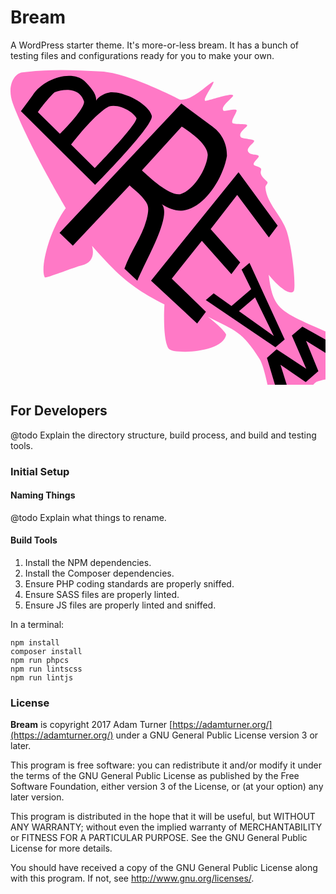 # Bream

A WordPress starter theme. It's more-or-less bream. It has a bunch of testing files and configurations ready for you to make your own.

<svg xmlns="http://www.w3.org/2000/svg" height="600" width="600"><path d="M18.805 4.27C63.707-1.456 102.504.497 145.153 2.803c44.518 2.406 125.95 45.003 125.95 45.003 19.396 3.149 48.908-29.074 53.438-28.603 3.14 1.123-17.956 28.745-12.951 30.452 3.135 1.069 40.976-13.03 44.506-8.755 2.002 2.425-21.55 17.847-15.352 24.498 1.74 1.866 19.818-3.982 21.132-.386.88 2.408-10.04 17.105-6.58 20.315 2.832 2.626 22.346.68 23.394 3.405 1.085 2.818-14.418 10.552-10.661 18.404 1.702 3.558 20.324 3.26 21.764 6.39 1.244 2.704-12.106 10.36-9.983 16.396 2.859 8.133 17.123 4.127 17.432 8.511.236 3.343-13.79 12.432-5.666 15.06 21.437 6.934-3.466 6.515 18.779 25.145 3.147 2.635-2.787 5.887-2.479 9.739 2.075 25.911 26.672 45.557 34.295 70.472 9.776 31.95 14.273 88.567 11.227 94.792-6.112 9.56-27.361-9.25-40.29-25.691 4.828 40.563 12.723 51.63 37.28 65.868 30.904 17.916 136.801 55.25 149.52 81.683 3.59 7.461-99.32 17.209-110.927 24.364-19.396 11.957-41.683 98.29-44.317 99.613-24.164-13.339-31.853-115.046-46.476-137.107-26.533-42.98-38.802-45.214-82.212-67.169 0 0 26.26 20.467 29.13 28.531-5.4 29.682-85.674 31.957-92.016 22.541-10.313-15.31-6.749-70.756-6.749-70.756-55.12-27.682-76.86-49.725-115.893-93.771 4.397 16.275-1.243 27.733-16.448 31.221-11.79 2.705-53.378 19.854-59.106 19.336-7.77-13.546 5.917-73.43 33.672-111.01 0 0-61.94-104.102-84.9-167.56C-6.28 26.25 5.771 5.93 18.804 4.27z" fill="#ff79c6"/><path d="M16.647 66.293l18.698-25.222c17.42-27.25 62.116-41.117 82.988-23.154 8.92 8.857 19.96 20.776 18.69 31.594 3.837-7.58 15.258-12.293 23.02-13.559 21.119-1.27 59.744 16.963 65.924 37.58 4.42 14.747-90.59 110.708-90.59 110.708zM117.66 50.725c-7.26-22.75-32.057-20.273-47.058-14.67C60.026 45.281 43.742 67.7 43.742 67.7l35.298 34.895s40.03-39.418 38.62-51.87zm83.914 26.692c-7.258-12.712-30.793-23.374-44.112-18.602-22.808 11.238-60.472 60.89-60.472 60.89l37.937 37.737s67.36-69.394 66.647-80.025z" aria-label="B" font-weight="400" font-size="67.442" font-family="Hack Nerd Font" letter-spacing="0" word-spacing="0" stroke-width="1.686"/><path d="M273.338 54.074l49.921 37.041c17.13 12.71 23.284 30.185 23.009 46.96-5.087 29.49-25.202 63.657-48.412 78.745-5.78 3.675-11.731 6.268-17.857 7.78-12.187 3.08-26.777-2.44-37.74-9.42 16.312 19.315-26.596 90.727-39.4 122.334l-20.578-19.15c10.195-28.53 27.408-49.466 35.253-78.037 4.867-18.709 2.711-23.237-1.254-29.468-6.438-10.33-16.44-17.303-25.68-25.903L99.746 281.4l-21.26-20.295zm-2.144 145.06c22.062-6.154 42.8-40.452 44.402-62.923-.238-20.934-41.672-45.098-41.672-45.098l-63.696 69.825c13.585 12.449 42.862 40.077 60.966 38.197z" aria-label="R" font-weight="400" font-size="118.875" font-family="Hack Nerd Font" letter-spacing="0" word-spacing="0" stroke-width="2.972"/><path d="M364.857 163.915l62.605 85.483-14.076 18.765-50.7-68.033-42.459 54.76 47.252 53.457-14.075 18.765-47.252-53.458-48.112 60.482 54.633 53.123-14.075 18.765-73.755-68.555z" aria-label="E" font-weight="400" font-size="98.985" font-family="Hack Nerd Font" letter-spacing="0" word-spacing="0" stroke-width="2.475"/><path d="M438.694 431.504l-14.782 12.564-111.447-75.64 12.61-10.718 28.49 20.173 31.557-26.821-15.336-31.353 12.61-10.718zm-73.131-45.332l55.77 39.776-30.067-61.623z" aria-label="A" font-weight="400" font-size="70.622" font-family="Hack Nerd Font" letter-spacing="0" word-spacing="0" stroke-width="1.766"/><path d="M410.33 460.902l15.458-13.57 47.451 31.239-23.076-53.28 16.818-14.253 100.486 56.514-26.68 8.108-67.906-41.93 19.705 48.595-20.188 17.342-40.42-27.58 22.062 70.442-12.783 22.364z" aria-label="M" font-weight="400" font-size="82.525" font-family="Hack Nerd Font" letter-spacing="0" word-spacing="0" stroke-width="2.063"/></svg>

## For Developers

@todo Explain the directory structure, build process, and build and testing tools.

### Initial Setup

#### Naming Things

@todo Explain what things to rename.

#### Build Tools

1. Install the NPM dependencies.
2. Install the Composer dependencies.
3. Ensure PHP coding standards are properly sniffed.
4. Ensure SASS files are properly linted.
5. Ensure JS files are properly linted and sniffed.

In a terminal:

~~~
npm install
composer install
npm run phpcs
npm run lintscss
npm run lintjs
~~~

### License

**Bream** is copyright 2017 Adam Turner [https://adamturner.org/](https://adamturner.org/) under a GNU General Public License version 3 or later.

This program is free software: you can redistribute it and/or modify it under the terms of the GNU General Public License as published by the Free Software
Foundation, either version 3 of the License, or (at your option) any later version.

This program is distributed in the hope that it will be useful, but WITHOUT ANY WARRANTY; without even the implied warranty of MERCHANTABILITY or FITNESS FOR A
PARTICULAR PURPOSE. See the GNU General Public License for more details.

You should have received a copy of the GNU General Public License along with this program. If not, see <http://www.gnu.org/licenses/>.
